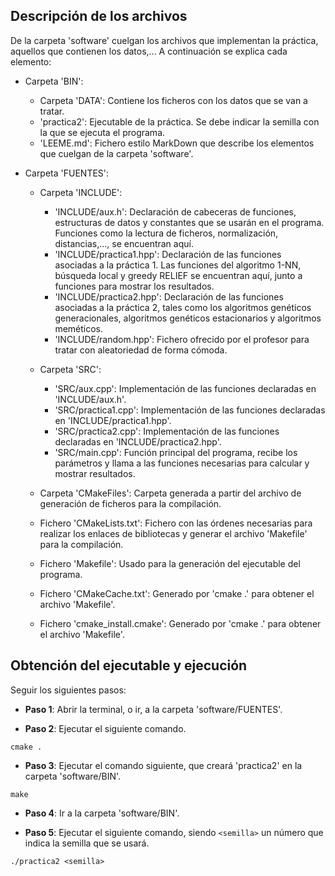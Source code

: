 ## Descripción de los archivos

De la carpeta 'software' cuelgan los archivos que implementan la práctica, aquellos que contienen los datos,... A continuación se explica cada elemento:

- Carpeta 'BIN':
    - Carpeta 'DATA': Contiene los ficheros con los datos que se van a tratar.
    - 'practica2': Ejecutable de la práctica. Se debe indicar la semilla con la que se ejecuta el programa.
    - 'LEEME.md': Fichero estilo MarkDown que describe los elementos que cuelgan de la carpeta 'software'.

- Carpeta 'FUENTES':
    - Carpeta 'INCLUDE':
        - 'INCLUDE/aux.h': Declaración de cabeceras de funciones, estructuras de datos y constantes que se usarán en el programa. Funciones como la lectura de ficheros, normalización, distancias,..., se encuentran aquí.
        - 'INCLUDE/practica1.hpp': Declaración de las funciones asociadas a la práctica 1. Las funciones del algoritmo 1-NN, búsqueda local y greedy RELIEF se encuentran aquí, junto a funciones para mostrar los resultados.
        - 'INCLUDE/practica2.hpp': Declaración de las funciones asociadas a la práctica 2, tales como los algoritmos genéticos generacionales, algoritmos genéticos estacionarios y algoritmos meméticos.
        - 'INCLUDE/random.hpp': Fichero ofrecido por el profesor para tratar con aleatoriedad de forma cómoda.

    - Carpeta 'SRC': 
        - 'SRC/aux.cpp': Implementación de las funciones declaradas en 'INCLUDE/aux.h'.
        - 'SRC/practica1.cpp': Implementación de las funciones declaradas en 'INCLUDE/practica1.hpp'.
        - 'SRC/practica2.cpp': Implementación de las funciones declaradas en 'INCLUDE/practica2.hpp'.
        - 'SRC/main.cpp': Función principal del programa, recibe los parámetros y llama a las funciones necesarias para calcular y mostrar resultados.

    - Carpeta 'CMakeFiles': Carpeta generada a partir del archivo de generación de ficheros para la compilación.
    - Fichero 'CMakeLists.txt': Fichero con las órdenes necesarias para realizar los enlaces de bibliotecas y generar el archivo 'Makefile' para la compilación.
    - Fichero 'Makefile': Usado para la generación del ejecutable del programa.
    - Fichero 'CMakeCache.txt': Generado por 'cmake .' para obtener el archivo 'Makefile'.
    - Fichero 'cmake_install.cmake': Generado por 'cmake .' para obtener el archivo 'Makefile'.



## Obtención del ejecutable y ejecución

Seguir los siguientes pasos:

- **Paso 1**: Abrir la terminal, o ir, a la carpeta 'software/FUENTES'.

- **Paso 2**: Ejecutar el siguiente comando.
```
cmake .
```

- **Paso 3**: Ejecutar el comando siguiente, que creará 'practica2' en la carpeta 'software/BIN'.
```
make
```

- **Paso 4**: Ir a la carpeta 'software/BIN'.

- **Paso 5**: Ejecutar el siguiente comando, siendo ``<semilla>`` un número que indica la semilla que se usará.
```
./practica2 <semilla>
```
